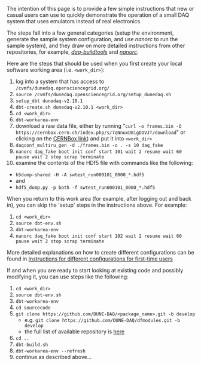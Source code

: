 The intention of this page is to provide a few simple instructions that new or casual users can use to quickly demonstrate the operation of a small DAQ system that uses emulators instead of real electronics.

The steps fall into a few general categories (setup the environment, generate the sample system configuration, and use _nanorc_ to run the sample system), and they draw on more detailed instructions from other repositories, for example, _[daq-buildtools](https://dune-daq-sw.readthedocs.io/en/latest/packages/daq-buildtools/)_ and _[nanorc](https://dune-daq-sw.readthedocs.io/en/latest/packages/nanorc/)_.

Here are the steps that should be used when you first create your local software working area (i.e. `<work_dir>`):

1. log into a system that has access to `/cvmfs/dunedaq.opensciencegrid.org/`
2. `source /cvmfs/dunedaq.opensciencegrid.org/setup_dunedaq.sh`
3. `setup_dbt dunedaq-v2.10.1`
4. `dbt-create.sh dunedaq-v2.10.1 <work_dir>`
5. `cd <work_dir>`
6. `dbt-workarea-env`
9. download a raw data file, either by running
   "`curl -o frames.bin -O https://cernbox.cern.ch/index.php/s/7qNnuxD8igDOVJT/download`"
   or clicking on the [CERNBox link](https://cernbox.cern.ch/index.php/s/7qNnuxD8igDOVJT/download)) and put it into `<work_dir>`
11. `daqconf_multiru_gen -d ./frames.bin -o . -s 10 daq_fake`
12. `nanorc daq_fake boot init conf start 101 wait 2 resume wait 60 pause wait 2 stop scrap terminate`
13. examine the contents of the HDf5 file with commands like the following:
   * `h5dump-shared -H -A swtest_run000101_0000_*.hdf5`
   * and
   * `hdf5_dump.py -p both -f swtest_run000101_0000_*.hdf5`

When you return to this work area (for example, after logging out and back in), you can skip the 'setup' steps in the instructions above.  For example:

1. `cd <work_dir>`
2. `source dbt-env.sh`
4. `dbt-workarea-env`
7. `nanorc daq_fake boot init conf start 102 wait 2 resume wait 60 pause wait 2 stop scrap terminate`


More detailed explanations on how to create different configurations can be found in [Instructions for different configurations for first-time users](ConfigurationsForCasualUsers.md)

If and when you are ready to start looking at existing code and possibly modifying it, you can use steps like the following:

1. `cd <work_dir>`
2. `source dbt-env.sh`
4. `dbt-workarea-env`
5. `cd sourcecode`
6. `git clone https://github.com/DUNE-DAQ/<package_name>.git -b develop`
   * e.g. `git clone https://github.com/DUNE-DAQ/dfmodules.git -b develop`
   * the full list of available repository is [here](https://github.com/orgs/DUNE-DAQ/repositories)
8. `cd ..`
9. `dbt-build.sh`
4. `dbt-workarea-env --refresh`
10. continue as described above...
